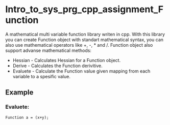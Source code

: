 # Intro_to_sys_prg_cpp_assignment_Function
A mathematical multi variable function library writen in cpp.
With this library you can create Function object with standart mathematical syntax, you can also use mathematical operators like +, -, * and /.
Function object also support advanse mathematical methods:

* Hessian - Calculates Hessian for a Function object.
* Derive - Calculates the Function derivitive.
* Evaluete - Calculate the Function value given mapping from each variable to a spesific value.

 
## Example
### Evaluete:
```
Function a = (x+y);

```

